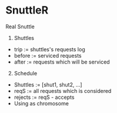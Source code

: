 # SnuttleR
Real Snuttle

1. Shuttles
- trip := shuttles's requests log
- before := serviced requests
- after := requests which will be serviced

2. Schedule
- Shuttles := [shut1, shut2, ...]
- reqS := all requests which is considered
- rejects := reqS - accepts
- Using as chromosome


